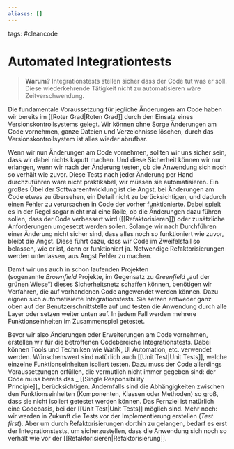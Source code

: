 ```yaml
---
aliases: []
---
```

tags: #cleancode 

# Automated Integrationtests

>**Warum?**
>Integrationstests stellen sicher dass der Code tut was er soll. Diese wiederkehrende Tätigkeit nicht zu automatisieren wäre Zeitverschwendung.


Die fundamentale Voraussetzung für jegliche Änderungen am Code haben wir bereits im [[Roter Grad|Roten Grad]] durch den Einsatz eines Versionskontrollsystems gelegt. Wir können ohne Sorge Änderungen am Code vornehmen, ganze Dateien und Verzeichnisse löschen, durch das Versionskontrollsystem ist alles wieder abrufbar.

Wenn wir nun Änderungen am Code vornehmen, sollten wir uns sicher sein, dass wir dabei nichts kaputt machen. Und diese Sicherheit können wir nur erlangen, wenn wir nach der Änderung testen, ob die Anwendung sich noch so verhält wie zuvor. Diese Tests nach jeder Änderung per Hand durchzuführen wäre nicht praktikabel, wir müssen sie automatisieren. Ein großes Übel der Softwareentwicklung ist die Angst, bei Änderungen am Code etwas zu übersehen, ein Detail nicht zu berücksichtigen, und dadurch einen Fehler zu verursachen in Code der vorher funktionierte. Dabei spielt es in der Regel sogar nicht mal eine Rolle, ob die Änderungen dazu führen sollen, dass der Code verbessert wird ([[Refaktorisieren]]) oder zusätzliche Anforderungen umgesetzt werden sollen. Solange wir nach Durchführen einer Änderung nicht sicher sind, dass alles noch so funktioniert wie zuvor, bleibt die Angst. Diese führt dazu, dass wir Code im Zweifelsfall so belassen, wie er ist, denn er funktioniert ja. Notwendige Refaktorisierungen werden unterlassen, aus Angst Fehler zu machen.

Damit wir uns auch in schon laufenden Projekten (sogenannte _Brownfield_ Projekte, im Gegensatz zu _Greenfield_ „auf der grünen Wiese“) dieses Sicherheitsnetz schaffen können, benötigen wir Verfahren, die auf vorhandenen Code angewendet werden können. Dazu eignen sich automatisierte Integrationstests. Sie setzen entweder ganz oben auf der Benutzerschnittstelle auf und testen die Anwendung durch alle Layer oder setzen weiter unten auf. In jedem Fall werden mehrere Funktionseinheiten im Zusammenspiel getestet.

Bevor wir also Änderungen oder Erweiterungen am Code vornehmen, erstellen wir für die betroffenen Codebereiche Integrationstests. Dabei können Tools und Techniken wie WatiN, UI Automation, etc. verwendet werden. Wünschenswert sind natürlich auch [[Unit Test|Unit Tests]], welche einzelne Funktionseinheiten isoliert testen. Dazu muss der Code allerdings Voraussetzungen erfüllen, die vermutlich nicht immer gegeben sind: der Code muss bereits das _ [[Single Responsibility Principle]]_ berücksichtigen. Andernfalls sind die Abhängigkeiten zwischen den Funktionseinheiten (Komponenten, Klassen oder Methoden) so groß, dass sie nicht isoliert getestet werden können. Das Fernziel ist natürlich eine Codebasis, bei der [[Unit Test|Unit Tests]] möglich sind. Mehr noch: wir werden in Zukunft die Tests vor der Implementierung erstellen (_Test first_). Aber um durch Refaktorisierungen dorthin zu gelangen, bedarf es erst der Integrationstests, um sicherzustellen, dass die Anwendung sich noch so verhält wie vor der [[Refaktorisieren|Refaktorisierung]].
